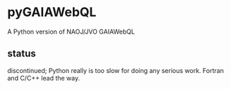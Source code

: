 # pyGAIAWebQL
A Python version of NAOJ/JVO GAIAWebQL

## status
discontinued; Python really is too slow for doing any serious work. Fortran and C/C++ lead the way.
